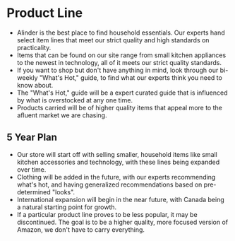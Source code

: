# Product Line
* Alinder is the best place to find household essentials. Our experts hand select item lines that meet our strict quality and high standards on practicality.
* Items that can be found on our site range from small kitchen appliances to the newest in technology, all of it meets our strict quality standards.
* If you want to shop but don't have anything in mind, look through our bi-weekly "What's Hot," guide, to find what our experts think you need to know about.
* The "What's Hot," guide will be a expert curated guide that is influenced by what is overstocked at any one time.
* Products carried will be of higher quality items that appeal more to the afluent market we are chasing.

## 5 Year Plan
* Our store will start off with selling smaller, household items like small kitchen accessories and technology, with these lines being expanded over time.
* Clothing will be added in the future, with our experts recommending what's hot, and having generalized recommendations based on pre-determined "looks".
* International expansion will begin in the near future, with Canada being a natural starting point for growth.
* If a particular product line proves to be less popular, it may be discontinued. The goal is to be a higher quality, more focused version of Amazon, we don't have to carry everything.
